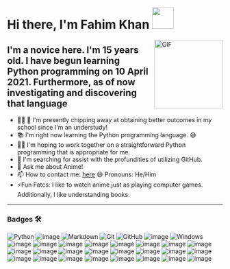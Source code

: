 # Hi there, I'm Fahim Khan <img width="50px" src="https://cliply.co/wp-content/uploads/2020/07/432007132_WAVING_HAND_3D_MONOCHROMATIC_400px.gif" />

<img align="right" alt="GIF" height="160px" src="https://i2.wp.com/i.pinimg.com/originals/a1/b4/f7/a1b4f74fa4a58add2d0ced137d60d7e0.gif" />

## I'm a novice here. I'm 15 years old. I have begun learning Python programming on 10 April 2021. Furthermore, as of now investigating and discovering that language  

- 👨‍💻 🔭 I'm presently chipping away at obtaining better outcomes in my school since I'm an understudy!
- 📚 I'm right now learning the Python programming language.  😅
- 💪🏼 I'm hoping to work together on a straightforward Python programming that is appropriate for me.
- 🤔 I'm searching for assist with the profundities of utilizing GitHub. 
- 💬 Ask me about Anime! 
- 📫 How to contact me: [here](https://myanimelist.net/profile/Scholar_Weeb#lastcomment) 😄 Pronouns: He/Him 
- ⚡Fun Fatcs: I like to watch anime just as playing computer games. Additionally, I like understanding books.
---

### Badges 🛠 

![Python](https://img.shields.io/badge/Python-3776AB?style=for-the-badge&logo=python&logoColor=white)
![image](https://img.shields.io/badge/Python-14354C?style=for-the-badge&logo=python&logoColor=white)
![Markdown](https://img.shields.io/badge/Markdown-000000?style=for-the-badge&logo=markdown&logoColor=white)
![Git](https://img.shields.io/badge/Git-F05032?style=for-the-badge&logo=git&logoColor=white)
![GitHub](https://img.shields.io/badge/GitHub-100000?style=for-the-badge&logo=github&logoColor=white)
![image](https://img.shields.io/badge/Visual_Studio_Code-0078D4?style=for-the-badge&logo=visual%20studio%20code&logoColor=white)
![Windows](https://img.shields.io/badge/Windows-0078D6?style=for-the-badge&logo=windows&logoColor=white)
![image](https://img.shields.io/badge/Gmail-D14836?style=for-the-badge&logo=gmail&logoColor=white)
![image](https://img.shields.io/badge/Discord-7289DA?style=for-the-badge&logo=discord&logoColor=white)
![image](https://img.shields.io/badge/Zoom-2D8CFF?style=for-the-badge&logo=zoom&logoColor=white)
![image](https://img.shields.io/badge/RASPBERRY%20PI-C51A4A.svg?&style=for-the-badge&logo=raspberry%20pi&logoColor=white)
![image](https://img.shields.io/badge/Markdown-000000?style=for-the-badge&logo=markdown&logoColor=white)
![image](https://img.shields.io/badge/Django-092E20?style=for-the-badge&logo=django&logoColor=white)
![image](https://img.shields.io/badge/-Unreal%20Engine-313131?style=for-the-badge&logo=unreal-engine&logoColor=white)
![image](https://img.shields.io/badge/Google_Cloud-4285F4?style=for-the-badge&logo=google-cloud&logoColor=white)
![image](https://img.shields.io/badge/Windows-0078D6?style=for-the-badge&logo=windows&logoColor=white)
![image](https://img.shields.io/badge/Android-3DDC84?style=for-the-badge&logo=android&logoColor=white)
![image](https://img.shields.io/badge/Visual_Studio_2019-5C2D91?style=for-the-badge&logo=visual%20studio&logoColor=white)
![image](https://img.shields.io/badge/Google_Play-414141?style=for-the-badge&logo=google-play&logoColor=white)
![image](https://img.shields.io/badge/Microsoft_Excel-217346?style=for-the-badge&logo=microsoft-excel&logoColor=white)
![image](https://img.shields.io/badge/Microsoft_Word-2B579A?style=for-the-badge&logo=microsoft-word&logoColor=white)
![image](https://img.shields.io/badge/Google%20Sheets-34A853?style=for-the-badge&logo=google-sheets&logoColor=white)
![image](https://img.shields.io/badge/Adobe%20Illustrator-FF9A00?style=for-the-badge&logo=adobe%20illustrator&logoColor=white)
![image](https://img.shields.io/badge/Adobe%20XD-FF61F6?style=for-the-badge&logo=Adobe%20XD&logoColor=white)
![image](https://img.shields.io/badge/Adobe%20InDesign-FF3366?style=for-the-badge&logo=Adobe%20InDesign&logoColor=white)
![image](https://img.shields.io/badge/Sketch-F7B500?style=for-the-badge&logo=Sketch&logoColor=white)
![image](https://img.shields.io/badge/Steam-000000?style=for-the-badge&logo=steam&logoColor=white)
![image](https://img.shields.io/badge/Counter_Strike-000000?style=for-the-badge&logo=counter-strike&logoColor=white)
![image](https://img.shields.io/badge/Xbox-107C10?style=for-the-badge&logo=xbox&logoColor=white)
![image](https://img.shields.io/badge/Spotify-1ED760?&style=for-the-badge&logo=spotify&logoColor=white)
![image](https://img.shields.io/badge/YouTube_Music-FF0000?style=for-the-badge&logo=youtube-music&logoColor=white)
